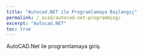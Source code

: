 ```yaml
---
title: "Autocad.NET ile Programlamaya Başlangıç"
permalink: /_acad/autocad-net-programming/
excerpt: "Autocad.NET"
toc: true
---
```


AutoCAD.Net ile programlamaya giriş.

